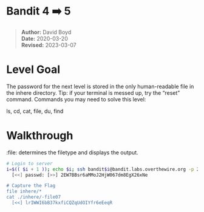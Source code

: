 # Bandit 4 :arrow_right: 5

> **Author:** David Boyd<br>
> **Date:** 2020-03-20<br>
> **Revised:** 2023-03-07

# Level Goal

The password for the next level is stored in the only human-readable file in
the inhere directory. Tip: if your terminal is messed up, try the “reset”
command.  Commands you may need to solve this level:

ls, cd, cat, file, du, find

# Walkthrough
:file: determines the filetype and displays the output.

``` bash
# Login to server
i=$(( $i + 1 )); echo $i; ssh bandit$i@bandit.labs.overthewire.org -p 2220
  [<<] passwd: [>>] 2EW7BBsr6aMMoJ2HjW067dm8EgX26xNe

# Capture the Flag
file inhere/*
cat ./inhere/-file07
  [<<] lrIWWI6bB37kxfiCQZqUdOIYfr6eEeqR
```
